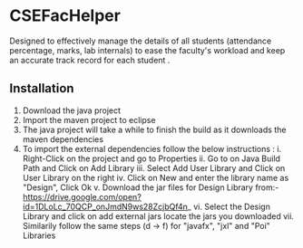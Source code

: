 # CSEFacHelper
Designed to effectively manage the details of all students (attendance percentage, marks, lab internals) to ease the faculty's workload and keep an accurate track record for each student . 

## Installation 
1. Download the java project
2. Import the maven project to eclipse
3. The java project will take a while to finish the build as it downloads the maven dependencies
4. To import the external dependencies follow the below instructions :
  i. Right-Click on the project and go to Properties
  ii. Go to on Java Build Path and Click on Add Library 
  iii. Select Add User Library and Click on User Library on the right
          iv. Click on New and enter the library name as "Design", Click Ok
          v. Download the jar files for Design Library from:- https://drive.google.com/open?id=1DLoLc_70QCP_onJmdN9ws28ZcjbQf4n_
          vi. Select the Design Library and click on add external jars locate the jars you downloaded
          vii. Similarily follow the same steps (d -> f) for "javafx", "jxl" and "Poi" Libraries
